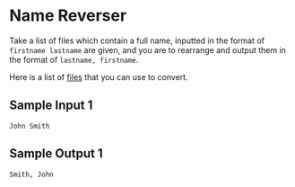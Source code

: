 # Name Reverser
Take a list of files which contain a full name, inputted in the format of `firstname lastname` are given, and you are to rearrange and output them in the format of `lastname, firstname`.

Here is a list of [files](https://moodle2.yrdsb.ca/pluginfile.php/1445968/mod_assign/intro/names.txt) that you can use to convert.

## Sample Input 1
```
John Smith
```
## Sample Output 1
```
Smith, John
```
